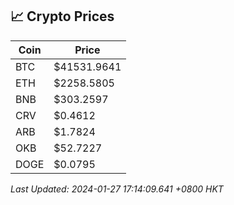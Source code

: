 ## 📈 Crypto Prices

| Coin | Price |
| ---- | ----- |
| BTC | $41531.9641 |
| ETH | $2258.5805 |
| BNB | $303.2597 |
| CRV | $0.4612 |
| ARB | $1.7824 |
| OKB | $52.7227 |
| DOGE | $0.0795 |

_Last Updated: 2024-01-27 17:14:09.641 +0800 HKT_